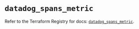 # `datadog_spans_metric`

Refer to the Terraform Registry for docs: [`datadog_spans_metric`](https://registry.terraform.io/providers/datadog/datadog/3.76.0/docs/resources/spans_metric).
